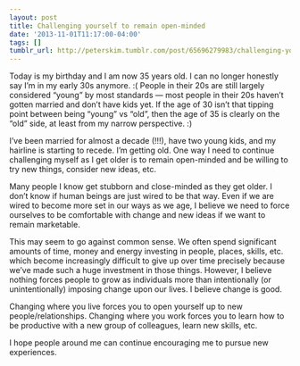 ```yaml
---
layout: post
title: Challenging yourself to remain open-minded
date: '2013-11-01T11:17:00-04:00'
tags: []
tumblr_url: http://peterskim.tumblr.com/post/65696279983/challenging-yourself-to-remain-open-minded
---
```

Today is my birthday and I am now 35 years old. I can no longer honestly say I’m in my early 30s anymore. :( People in their 20s are still largely considered “young” by most standards — most people in their 20s haven’t gotten married and don’t have kids yet. If the age of 30 isn’t that tipping point between being “young” vs “old”, then the age of 35 is clearly on the “old” side, at least from my narrow perspective. :)

I’ve been married for almost a decade (!!!), have two young kids, and my hairline is starting to recede. I’m getting old. One way I need to continue challenging myself as I get older is to remain open-minded and be willing to try new things, consider new ideas, etc. 

Many people I know get stubborn and close-minded as they get older. I don’t know if human beings are just wired to be that way. Even if we are wired to become more set in our ways as we age, I believe we need to force ourselves to be comfortable with change and new ideas if we want to remain marketable. 

This may seem to go against common sense. We often spend significant amounts of time, money and energy investing in people, places, skills, etc. which become increasingly difficult to give up over time precisely because we’ve made such a huge investment in those things. However, I believe nothing forces people to grow as individuals more than intentionally (or unintentionally) imposing change upon our lives. I believe change is good.

Changing where you live forces you to open yourself up to new people/relationships.
Changing where you work forces you to learn how to be productive with a new group of colleagues, learn new skills, etc.

I hope people around me can continue encouraging me to pursue new experiences.
